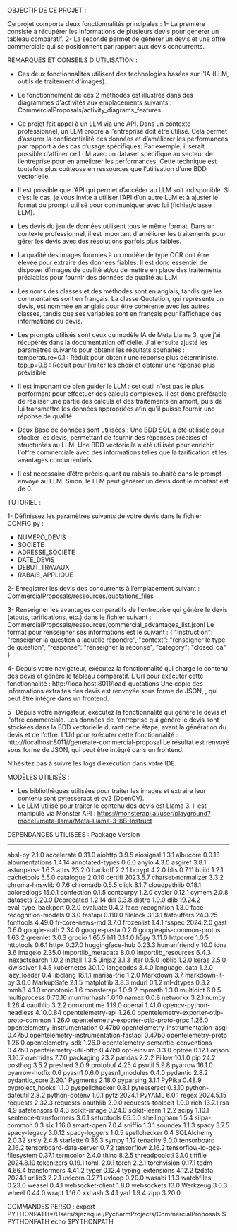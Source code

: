 OBJECTIF DE CE PROJET :

Ce projet comporte deux fonctionnalités principales :
1- La première consiste à récupérer les informations de plusieurs devis pour générer un tableau comparatif.
2- La seconde permet de générer un devis et une offre commerciale qui se positionnent par rapport aux devis concurrents.




REMARQUES ET CONSEILS D'UTILISATION :

* Ces deux fonctionnalités utilisent des technologies basées sur l'IA (LLM, outils de traitement d'images).

* Le fonctionnement de ces 2 méthodes est illustrés dans des diagrammes d'activités aux emplacements suivants :
CommercialProposals/activity_diagrams_features.

* Ce projet fait appel à un LLM via une API. Dans un contexte professionnel, un LLM propre à l'entreprise doit être utilisé. Cela permet d’assurer la confidentialité des données et d’améliorer les performances par rapport à des cas d’usage spécifiques. Par exemple, il serait possible d’affiner ce LLM avec un dataset spécifique au secteur de l’entreprise pour en améliorer les performances. Cette technique est toutefois plus coûteuse en ressources que l’utilisation d’une BDD vectorielle.

* Il est possible que l’API qui permet d’accéder au LLM soit indisponible. Si c’est le cas, je vous invite à utiliser l’API d’un autre LLM et à ajuster le format du prompt utilisé pour communiquer avec lui (fichier/classe : LLM).

* Les devis du jeu de données utilisent tous le même format. Dans un contexte professionnel, il est important d'améliorer les traitements pour gérer les devis avec des résolutions parfois plus faibles.

* La qualité des images fournies à un modèle de type OCR doit être élevée pour extraire des données fiables. Il est donc essentiel de disposer d’images de qualité et/ou de mettre en place des traitements préalables pour fournir des données de qualité au LLM.

* Les noms des classes et des méthodes sont en anglais, tandis que les commentaires sont en français. La classe Quotation, qui représente un devis, est nommée en anglais pour être cohérente avec les autres classes, tandis que ses variables sont en français pour l’affichage des informations du devis.

* Les prompts utilisés sont ceux du modèle IA de Meta Llama 3, que j’ai récupérés dans la documentation officielle. J'ai ensuite ajusté les paramètres suivants pour obtenir les résultats souhaités :
    temperature=0.1 : Réduit pour obtenir une réponse plus déterministe.
    top_p=0.8 : Réduit pour limiter les choix et obtenir une réponse plus prévisible.

* Il est important de bien guider le LLM : cet outil n'est pas le plus performant pour effectuer des calculs complexes. Il est donc préférable de réaliser une partie des calculs et des traitements en amont, puis de lui transmettre les données appropriées afin qu'il puisse fournir une réponse de qualité.

* Deux Base de données sont utilisées :
Une BDD SQL a été utilisée pour stocker les devis, permettant de fournir des réponses précises et structurées au LLM.
Une BDD vectorielle a été utilisée pour enrichir l'offre commerciale avec des informations telles que la tarification et les avantages concurrentiels.

* Il est nécessaire d’être précis quant au rabais souhaité dans le prompt envoyé au LLM. Sinon, le LLM peut générer un devis dont le montant est de 0.




TUTORIEL :

1- Définissez les paramètres suivants de votre devis dans le fichier CONFIG.py :
* NUMERO_DEVIS
* SOCIETE
* ADRESSE_SOCIETE
* DATE_DEVIS
* DEBUT_TRAVAUX
* RABAIS_APPLIQUE

2- Enregistrer les devis des concurrents à l’emplacement suivant :
CommercialProposals/ressources/quotations_files

3- Renseigner les avantages comparatifs de l'entreprise qui génère le devis (atouts, tarifications, etc.) dans le fichier suivant :
CommercialProposals/ressources/commercial_advantages_list.jsonl
Le format pour renseigner ses informations est le suivant :
{
  "instruction": "renseigner la question à laquelle répondre",
  "context": "renseigner le type de question",
  "response": "renseigner la réponse",
  "category": "closed_qa"
}

4- Depuis votre navigateur, exécutez la fonctionnalité qui charge le contenu des devis et génère le tableau comparatif.
L'Url pour exécuter cette fonctionnalité : http://localhost:8011/load-quotations
Une copie des informations extraites des devis est renvoyée sous forme de JSON, , qui peut être intégré dans un frontend.

5- Depuis votre navigateur, exécutez la fonctionnalité qui génère le devis et l'offre commerciale.
Les données de l’entreprise qui génère le devis sont stockées dans la BDD vectorielle durant cette étape, avant la génération du devis et de l’offre.
L'Url pour exécuter cette fonctionnalité : http://localhost:8011//generate-commercial-proposal
Le résultat est renvoyé sous forme de JSON, qui peut être intégré dans un frontend.

N’hésitez pas à suivre les logs d’exécution dans votre IDE.




MODÈLES UTILISÉS :
* Les bibliothèques utilisées pour traiter les images et extraire leur contenu sont pytesseract et cv2 (OpenCV).
* Le LLM utilisé pour traiter le contenu des devis est Llama 3. Il est manipulé via Monster API :
https://monsterapi.ai/user/playground?model=meta-llama/Meta-Llama-3-8B-Instruct




DEPENDANCES UTILISEES :
Package                                  Version
---------------------------------------- ---------
absl-py                                  2.1.0
accelerate                               0.31.0
aiohttp                                  3.9.5
aiosignal                                1.3.1
albucore                                 0.0.13
albumentations                           1.4.14
annotated-types                          0.6.0
anyio                                    4.3.0
asgiref                                  3.8.1
astunparse                               1.6.3
attrs                                    23.2.0
backoff                                  2.2.1
bcrypt                                   4.2.0
blis                                     0.7.11
build                                    1.2.1
cachetools                               5.5.0
catalogue                                2.0.10
certifi                                  2023.5.7
charset-normalizer                       3.3.2
chroma-hnswlib                           0.7.6
chromadb                                 0.5.5
click                                    8.1.7
cloudpathlib                             0.18.1
coloredlogs                              15.0.1
confection                               0.1.5
contourpy                                1.2.0
cycler                                   0.12.1
cymem                                    2.0.8
datasets                                 2.20.0
Deprecated                               1.2.14
dill                                     0.3.8
distro                                   1.9.0
dlib                                     19.24.2
eval_type_backport                       0.2.0
evaluate                                 0.4.2
face-recognition                         1.3.0
face-recognition-models                  0.3.0
fastapi                                  0.110.0
filelock                                 3.13.1
flatbuffers                              24.3.25
fonttools                                4.49.0
fr-core-news-md                          3.7.0
frozenlist                               1.4.1
fsspec                                   2024.2.0
gast                                     0.6.0
google-auth                              2.34.0
google-pasta                             0.2.0
googleapis-common-protos                 1.63.2
greenlet                                 3.0.3
grpcio                                   1.65.5
h11                                      0.14.0
h5py                                     3.11.0
httpcore                                 1.0.5
httptools                                0.6.1
httpx                                    0.27.0
huggingface-hub                          0.23.3
humanfriendly                            10.0
idna                                     3.6
imageio                                  2.35.0
importlib_metadata                       8.0.0
importlib_resources                      6.4.3
inexactsearch                            1.0.2
install                                  1.3.5
Jinja2                                   3.1.3
jiter                                    0.5.0
joblib                                   1.2.0
keras                                    3.5.0
kiwisolver                               1.4.5
kubernetes                               30.1.0
langcodes                                3.4.0
language_data                            1.2.0
lazy_loader                              0.4
libclang                                 18.1.1
marisa-trie                              1.2.0
Markdown                                 3.7
markdown-it-py                           3.0.0
MarkupSafe                               2.1.5
matplotlib                               3.8.3
mdurl                                    0.1.2
ml-dtypes                                0.3.2
mmh3                                     4.1.0
monotonic                                1.6
monsterapi                               1.0.9.2
mpmath                                   1.3.0
multidict                                6.0.5
multiprocess                             0.70.16
murmurhash                               1.0.10
namex                                    0.0.8
networkx                                 3.2.1
numpy                                    1.26.4
oauthlib                                 3.2.2
onnxruntime                              1.19.0
openai                                   1.41.0
opencv-python-headless                   4.10.0.84
opentelemetry-api                        1.26.0
opentelemetry-exporter-otlp-proto-common 1.26.0
opentelemetry-exporter-otlp-proto-grpc   1.26.0
opentelemetry-instrumentation            0.47b0
opentelemetry-instrumentation-asgi       0.47b0
opentelemetry-instrumentation-fastapi    0.47b0
opentelemetry-proto                      1.26.0
opentelemetry-sdk                        1.26.0
opentelemetry-semantic-conventions       0.47b0
opentelemetry-util-http                  0.47b0
opt-einsum                               3.3.0
optree                                   0.12.1
orjson                                   3.10.7
overrides                                7.7.0
packaging                                23.2
pandas                                   2.2.2
Pillow                                   10.1.0
pip                                      24.2
posthog                                  3.5.2
preshed                                  3.0.9
protobuf                                 4.25.4
psutil                                   5.9.8
pyarrow                                  16.1.0
pyarrow-hotfix                           0.6
pyasn1                                   0.6.0
pyasn1_modules                           0.4.0
pydantic                                 2.8.2
pydantic_core                            2.20.1
Pygments                                 2.18.0
pyparsing                                3.1.1
PyPika                                   0.48.9
pyproject_hooks                          1.1.0
pyspellchecker                           0.8.1
pytesseract                              0.3.10
python-dateutil                          2.8.2
python-dotenv                            1.0.1
pytz                                     2024.1
PyYAML                                   6.0.1
regex                                    2024.5.15
requests                                 2.32.3
requests-oauthlib                        2.0.0
requests-toolbelt                        1.0.0
rich                                     13.7.1
rsa                                      4.9
safetensors                              0.4.3
scikit-image                             0.24.0
scikit-learn                             1.2.2
scipy                                    1.10.1
sentence-transformers                    3.0.1
setuptools                               65.5.0
shellingham                              1.5.4
silpa-common                             0.3
six                                      1.16.0
smart-open                               7.0.4
sniffio                                  1.3.1
soundex                                  1.1.3
spacy                                    3.7.5
spacy-legacy                             3.0.12
spacy-loggers                            1.0.5
spellchecker                             0.4
SQLAlchemy                               2.0.32
srsly                                    2.4.8
starlette                                0.36.3
sympy                                    1.12
tenacity                                 9.0.0
tensorboard                              2.16.2
tensorboard-data-server                  0.7.2
tensorflow                               2.16.2
tensorflow-io-gcs-filesystem             0.37.1
termcolor                                2.4.0
thinc                                    8.2.5
threadpoolctl                            3.1.0
tifffile                                 2024.8.10
tokenizers                               0.19.1
tomli                                    2.0.1
torch                                    2.2.1
torchvision                              0.17.1
tqdm                                     4.66.4
transformers                             4.41.2
typer                                    0.12.4
typing_extensions                        4.12.2
tzdata                                   2024.1
urllib3                                  2.2.1
uvicorn                                  0.27.1
uvloop                                   0.20.0
wasabi                                   1.1.3
watchfiles                               0.23.0
weasel                                   0.4.1
websocket-client                         1.8.0
websockets                               13.0
Werkzeug                                 3.0.3
wheel                                    0.44.0
wrapt                                    1.16.0
xxhash                                   3.4.1
yarl                                     1.9.4
zipp                                     3.20.0




COMMANDES PERSO :
export PYTHONPATH=/Users/sjezequel/PycharmProjects/CommercialProposals:$PYTHONPATH
echo $PYTHONPATH

